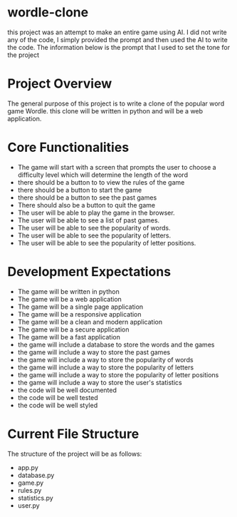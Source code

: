 # wordle-clone
this project was an attempt to make an entire game using AI.  I did not write any of the code,  I simply provided the prompt and then used the AI to write the code.  The information below is the prompt that I used to set the tone for the project

# Project Overview
The general purpose of this project is to write a clone of the popular word game Wordle. this clone will be written in python and will be a web application.

# Core Functionalities
* The game will start with a screen that prompts the user to choose a difficulty level which will determine the length of the word
* there should be a button to to view the rules of the game
* there should be a button to start the game
* there should be a button to see the past games
* There should also be a button to quit the game
* The user will be able to play the game in the browser.
* The user will be able to see a list of past games.
* The user will be able to see the popularity of words.
* The user will be able to see the popularity of letters.
* The user will be able to see the popularity of letter positions.

# Development Expectations
* The game will be written in python
* The game will be a web application
* The game will be a single page application
* The game will be a responsive application
* The game will be a clean and modern application
* The game will be a secure application
* The game will be a fast application
* the game will include a database to store the words and the games
* the game will include a way to store the past games
* the game will include a way to store the popularity of words
* the game will include a way to store the popularity of letters
* the game will include a way to store the popularity of letter positions
* the game will include a way to store the user's statistics
* the code will be well documented
* the code will be well tested
* the code will be well styled

# Current File Structure
The structure of the project will be as follows:
* app.py
* database.py
* game.py
* rules.py
* statistics.py
* user.py

